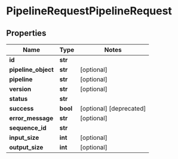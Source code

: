 # PipelineRequestPipelineRequest

## Properties
Name | Type | Notes
------------ | ------------- | -------------
**id** | **str** |
**pipeline_object** | **str** | [optional]
**pipeline** | **str** | [optional]
**version** | **str** | [optional]
**status** | **str** |
**success** | **bool** | [optional] [deprecated]
**error_message** | **str** | [optional]
**sequence_id** | **str** |
**input_size** | **int** | [optional]
**output_size** | **int** | [optional]


